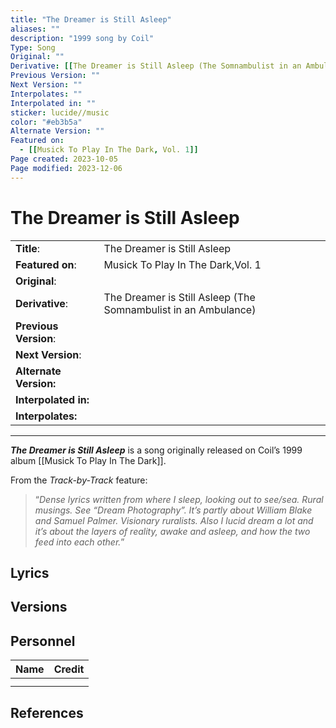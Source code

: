 ```yaml
---
title: "The Dreamer is Still Asleep"
aliases: ""
description: "1999 song by Coil"
Type: Song
Original: ""
Derivative: [[The Dreamer is Still Asleep (The Somnambulist in an Ambulance)]]
Previous Version: ""
Next Version: ""
Interpolates: ""
Interpolated in: ""
sticker: lucide//music
color: "#eb3b5a"
Alternate Version: ""
Featured on:
  - [[Musick To Play In The Dark, Vol. 1]]
Page created: 2023-10-05
Page modified: 2023-12-06
---
```


# The Dreamer is Still Asleep

|  |  |
| --- | --- |
| __Title__: | The Dreamer is Still Asleep |
| __Featured on__: | Musick To Play In The Dark,Vol. 1 |
| __Original__: |  |
| __Derivative__: | The Dreamer is Still Asleep (The Somnambulist in an Ambulance) |
| __Previous Version__: |  |
| __Next Version__: |  |
| __Alternate Version:__ |  |
| __Interpolated in:__ |  |
| __Interpolates:__ |  |

---

*__The Dreamer is Still Asleep__* is a song originally released on Coil’s 1999 album [[Musick To Play In The Dark]].

From the *Track-by-Track* feature:

> “*Dense lyrics written from where I sleep, looking out to see/sea. Rural musings. See “Dream Photography”. It’s partly about William Blake and Samuel Palmer. Visionary ruralists. Also I lucid dream a lot and it’s about the layers of reality, awake and asleep, and how the two feed into each other.*”

## Lyrics

## Versions

## Personnel

|Name|Credit|
|---|---|
|||
|||

## References
